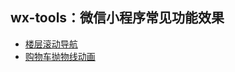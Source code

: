 wx-tools：微信小程序常见功能效果
--------------

* [楼层滚动导航](https://github.com/WhatProblem/wx-tools/tree/master/pages/floorTabs)
* [购物车抛物线动画](https://github.com/WhatProblem/wx-tools/tree/master/pages/parabola)
